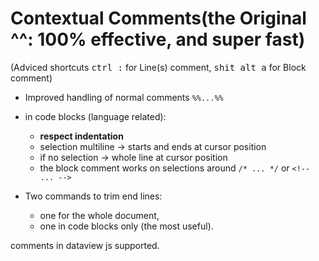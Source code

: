 # Contextual Comments(the Original ^^: 100% effective, and super fast)

(Adviced shortcuts <kbd>ctrl :</kbd> for Line(s) comment, <kbd>shit alt a</kbd> for Block comment)

- Improved handling of normal comments `%%...%%`

- in code blocks (language related):  
  - **respect indentation**
  - selection multiline → starts and ends at cursor position
  - if no selection → whole line at cursor position
  - the block comment works on selections around `/* ... */` or `<!-- ... -->`

- Two commands to trim end lines: 
  - one for the whole document,     
  - one in code blocks only (the most useful).

comments in dataview js supported.